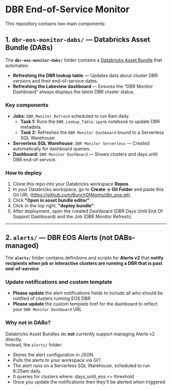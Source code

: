 # DBR End-of-Service Monitor

This repository contains two main components:

## 1. `dbr-eos-monitor-dabs/` — Databricks Asset Bundle (DABs)
The **`dbr-eos-monitor-dabs/`** folder contains a [Databricks Asset Bundle](https://docs.databricks.com/en/dev-tools/bundles/index.html) that automates:

- **Refreshing the DBR lookup table** — Updates data about cluster DBR versions and their end-of-service dates.
- **Refreshing the Lakeview dashboard** — Ensures the “DBR Monitor Dashboard” always displays the latest DBR cluster status.

### Key components
- **Jobs:** `DBR_Monitor_Refresh`  scheduled to run 6am daily.
  - **Task 1:** Runs the `DBR_Lookup_Table.ipynb` notebook to update DBR metadata.  
  - **Task 2:** Refreshes the `DBR Monitor Dashboard` bound to a Serverless SQL Warehouse.
- **Serverless SQL Warehouse:** `DBR Monitor Serverless` — Created automatically for dashboard queries.
- **Dashboard:** `DBR Monitor Dashboard` — Shows clusters and days until DBR end-of-service.

### How to deploy
1. Clone this repo into your Databricks workspace **Repos**.
2. In your Databricks workspace, go to **Create → Git Folder** and paste this Git URL (https://github.com/Bunch0fAtoms/dbr_eos.git).
3. Click **"Open in asset bundle editor"**.
4. Click in the top right, **"deploy bundle"**.
5. After deployment, open the created Dashboard (DBR Days Until End Of Support Dashboard) and the Job (DBR Monitor Refresh).

---

## 2. `alerts/` — DBR EOS Alerts (not DABs-managed)
The **`alerts/`** folder contains definitions and scripts for **Alerts v2** that **notify recipients when job or interactive clusters are running a DBR that is past end-of-service**.

### Update notifications and custom template
- **Please update** the alert notifications fields to include all who should be notified of clusters running EOS DBR
- **Please update** the custom template href for the dashboard to reflect your `DBR Monitor Dashboard` URL

### Why not in DABs?
Databricks Asset Bundles do **not** currently support managing Alerts v2 directly.  
Instead, the `alerts/` folder:
- Stores the alert configuration in JSON.
- Pulls the alerts to your workspace via GIT.
- The alert runs on a Serverless SQL Warehouse, scheduled to run 6:20am daily.
- It queries for clusters where: days_until_eos <= threshold
- Once you update the notifications then they'll be alerted when triggered

